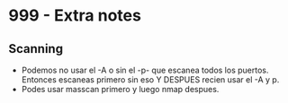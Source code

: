 # 999 - Extra notes

## Scanning

* Podemos no usar el -A o sin el -p- que escanea todos los puertos. Entonces escaneas primero sin eso Y DESPUES recien usar el -A y p.
* Podes usar masscan primero y luego nmap despues.


